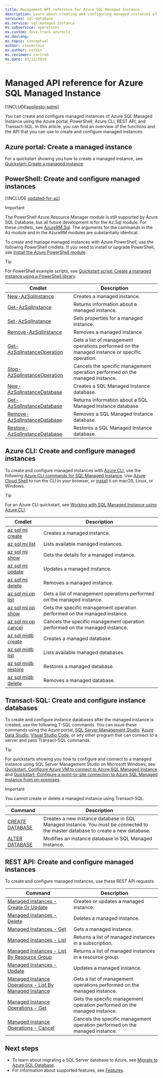 ```yaml
---
title: Management API reference for Azure SQL Managed Instance
description: Learn about creating and configuring managed instances of Azure SQL Managed Instance.
services: sql-database
ms.service: sql-managed-instance
ms.subservice: operations
ms.custom: devx-track-azurecli
ms.devlang: 
ms.topic: conceptual
author: stevestein
ms.author: sstein
ms.reviewer: carlrab
ms.date: 03/12/2019
---
```

# Managed API reference for Azure SQL Managed Instance
[!INCLUDE[appliesto-sqlmi](../includes/appliesto-sqlmi.md)]

You can create and configure managed instances of Azure SQL Managed Instance using the Azure portal, PowerShell, Azure CLI, REST API, and Transact-SQL. In this article, you can find an overview of the functions and the API that you can use to create and configure managed instances.

## Azure portal: Create a managed instance

For a quickstart showing you how to create a managed instance, see [Quickstart: Create a managed instance](instance-create-quickstart.md).

## PowerShell: Create and configure managed instances

[!INCLUDE [updated-for-az](../../../includes/updated-for-az.md)]
> [!IMPORTANT]
> The PowerShell Azure Resource Manager module is still supported by Azure SQL Database, but all future development is for the Az.Sql module. For these cmdlets, see [AzureRM.Sql](https://docs.microsoft.com/powershell/module/AzureRM.Sql/). The arguments for the commands in the Az module and in the AzureRM modules are substantially identical.

To create and manage managed instances with Azure PowerShell, use the following PowerShell cmdlets. If you need to install or upgrade PowerShell, see [Install the Azure PowerShell module](/powershell/azure/install-az-ps).

> [!TIP]
> For PowerShell example scripts, see [Quickstart script: Create a managed instance using a PowerShell library](https://blogs.msdn.microsoft.com/sqlserverstorageengine/20../../quick-start-script-create-azure-sql-managed-instance-using-powershell/).

| Cmdlet | Description |
| --- | --- |
|[New-AzSqlInstance](https://docs.microsoft.com/powershell/module/az.sql/new-azsqlinstance)|Creates a managed instance. |
|[Get-AzSqlInstance](https://docs.microsoft.com/powershell/module/az.sql/get-azsqlinstance)|Returns information about a managed instance.|
|[Set-AzSqlInstance](https://docs.microsoft.com/powershell/module/az.sql/set-azsqlinstance)|Sets properties for a managed instance.|
|[Remove-AzSqlInstance](https://docs.microsoft.com/powershell/module/az.sql/remove-azsqlinstance)|Removes a managed instance.|
|[Get-AzSqlInstanceOperation](https://docs.microsoft.com/powershell/module/az.sql/get-azsqlinstanceoperation)|Gets a list of management operations performed on the managed instance or specific operation.|
|[Stop-AzSqlInstanceOperation](https://docs.microsoft.com/powershell/module/az.sql/stop-azsqlinstanceoperation)|Cancels the specific management operation performed on the managed instance.|
|[New-AzSqlInstanceDatabase](https://docs.microsoft.com/powershell/module/az.sql/new-azsqlinstancedatabase)|Creates a SQL Managed Instance database.|
|[Get-AzSqlInstanceDatabase](https://docs.microsoft.com/powershell/module/az.sql/get-azsqlinstancedatabase)|Returns information about a SQL Managed Instance database.|
|[Remove-AzSqlInstanceDatabase](https://docs.microsoft.com/powershell/module/az.sql/remove-azsqlinstancedatabase)|Removes a SQL Managed Instance database.|
|[Restore-AzSqlInstanceDatabase](https://docs.microsoft.com/powershell/module/az.sql/restore-azsqlinstancedatabase)|Restores a SQL Managed Instance database.|

## Azure CLI: Create and configure managed instances

To create and configure managed instances with [Azure CLI](/cli/azure), use the following [Azure CLI commands for SQL Managed Instance](/cli/azure/sql/mi). Use [Azure Cloud Shell](/azure/cloud-shell/overview) to run the CLI in your browser, or [install](/cli/azure/install-azure-cli) it on macOS, Linux, or Windows.

> [!TIP]
> For an Azure CLI quickstart, see [Working with SQL Managed Instance using Azure CLI](https://medium.com/azure-sqldb-managed-instance/working-with-sql-managed-instance-using-azure-cli-611795fe0b44).

| Cmdlet | Description |
| --- | --- |
|[az sql mi create](https://docs.microsoft.com/cli/azure/sql/mi#az-sql-mi-create) |Creates a managed instance.|
|[az sql mi list](https://docs.microsoft.com/cli/azure/sql/mi#az-sql-mi-list)|Lists available managed instances.|
|[az sql mi show](https://docs.microsoft.com/cli/azure/sql/mi#az-sql-mi-show)|Gets the details for a managed instance.|
|[az sql mi update](https://docs.microsoft.com/cli/azure/sql/mi#az-sql-mi-update)|Updates a managed instance.|
|[az sql mi delete](https://docs.microsoft.com/cli/azure/sql/mi#az-sql-mi-delete)|Removes a managed instance.|
|[az sql mi op list](https://docs.microsoft.com/cli/azure/sql/mi/op#az_sql_mi_op_list)|Gets a list of management operations performed on the managed instance.|
|[az sql mi op show](https://docs.microsoft.com/cli/azure/sql/mi/op#az_sql_mi_op_show)|Gets the specific management operation performed on the managed instance.|
|[az sql mi op cancel](https://docs.microsoft.com/cli/azure/sql/mi/op#az_sql_mi_op_cancel)|Cancels the specific management operation performed on the managed instance.|
|[az sql midb create](https://docs.microsoft.com/cli/azure/sql/midb#az-sql-midb-create) |Creates a managed database.|
|[az sql midb list](https://docs.microsoft.com/cli/azure/sql/midb#az-sql-midb-list)|Lists available managed databases.|
|[az sql midb restore](https://docs.microsoft.com/cli/azure/sql/midb#az-sql-midb-restore)|Restores a managed database.|
|[az sql midb delete](https://docs.microsoft.com/cli/azure/sql/midb#az-sql-midb-delete)|Removes a managed database.|

## Transact-SQL: Create and configure instance databases

To create and configure instance databases after the managed instance is created, use the following T-SQL commands. You can issue these commands using the Azure portal, [SQL Server Management Studio](/sql/ssms/use-sql-server-management-studio), [Azure Data Studio](https://docs.microsoft.com/sql/azure-data-studio/what-is), [Visual Studio Code](https://code.visualstudio.com/docs), or any other program that can connect to a server and pass Transact-SQL commands.

> [!TIP]
> For quickstarts showing you how to configure and connect to a managed instance using SQL Server Management Studio on Microsoft Windows, see [Quickstart: Configure Azure VM to connect to Azure SQL Managed Instance](connect-vm-instance-configure.md) and [Quickstart: Configure a point-to-site connection to Azure SQL Managed Instance from on-premises](point-to-site-p2s-configure.md).

> [!IMPORTANT]
> You cannot create or delete a managed instance using Transact-SQL.

| Command | Description |
| --- | --- |
|[CREATE DATABASE](https://docs.microsoft.com/sql/t-sql/statements/create-database-transact-sql?view=azuresqldb-mi-curren&preserve-view=truet)|Creates a new instance database in SQL Managed Instance. You must be connected to the master database to create a new database.|
| [ALTER DATABASE](https://docs.microsoft.com/sql/t-sql/statements/alter-database-transact-sql?view=azuresqldb-mi-current&preserve-view=true) |Modifies an instance database in SQL Managed Instance.|

## REST API: Create and configure managed instances

To create and configure managed instances, use these REST API requests.

| Command | Description |
| --- | --- |
|[Managed Instances - Create Or Update](https://docs.microsoft.com/rest/api/sql/managedinstances/createorupdate)|Creates or updates a managed instance.|
|[Managed Instances - Delete](https://docs.microsoft.com/rest/api/sql/managedinstances/delete)|Deletes a managed instance.|
|[Managed Instances - Get](https://docs.microsoft.com/rest/api/sql/managedinstances/get)|Gets a managed instance.|
|[Managed Instances - List](https://docs.microsoft.com/rest/api/sql/managedinstances/list)|Returns a list of managed instances in a subscription.|
|[Managed Instances - List By Resource Group](https://docs.microsoft.com/rest/api/sql/managedinstances/listbyresourcegroup)|Returns a list of managed instances in a resource group.|
|[Managed Instances - Update](https://docs.microsoft.com/rest/api/sql/managedinstances/update)|Updates a managed instance.|
|[Managed Instance Operations - List By Managed Instance](https://docs.microsoft.com/rest/api/sql/managedinstanceoperations/listbymanagedinstance)|Gets a list of management operations performed on the managed instance.|
|[Managed Instance Operations - Get](https://docs.microsoft.com/rest/api/sql/managedinstanceoperations/get)|Gets the specific management operation performed on the managed instance.|
|[Managed Instance Operations - Cancel](https://docs.microsoft.com/rest/api/sql/managedinstanceoperations/cancel)|Cancels the specific management operation performed on the managed instance.|

## Next steps

- To learn about migrating a SQL Server database to Azure, see [Migrate to Azure SQL Database](../database/migrate-to-database-from-sql-server.md).
- For information about supported features, see [Features](../database/features-comparison.md).
